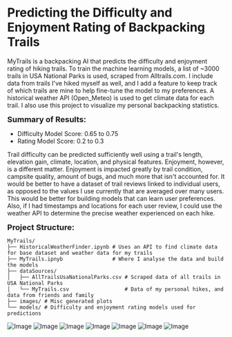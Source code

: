 # **Predicting the Difficulty and Enjoyment Rating of Backpacking Trails**

MyTrails is a backpacking AI that predicts the difficulty and enjoyment rating of hiking trails. To train the machine learning models, a list of ~3000 trails in USA National Parks is used, scraped from Alltrails.com. I include data from trails I've hiked myself as well, and I add a feature to keep track of which trails are mine to help fine-tune the model to my preferences. A historical weather API (Open_Meteo) is used to get climate data for each trail. I also use this project to visualize my personal backpacking statistics.

<font size="4">**Summary of Results:**</font>
- Difficulty Model Score: 0.65 to 0.75
- Rating Model Score: 0.2 to 0.3

Trail difficulty can be predicted sufficiently well using a trail's length, elevation gain, climate, location, and physical features. Enjoyment, however, is a different matter. Enjoyment is impacted greatly by trail condition, campsite quality, amount of bugs, and much more that isn't accounted for. It would be better to have a dataset of trail reviews linked to individual users, as opposed to the values I use currently that are averaged over many users. This would be better for building models that can learn user preferences. Also, if I had timestamps and locations for each user review, I could use the weather API to determine the precise weather experienced on each hike.

<font size="4">**Project Structure:**</font>
```
MyTrails/
├── HistoricalWeatherFinder.ipynb # Uses an API to find climate data for base dataset and weather data for my trails
├── MyTrails.ipnyb                # Where I analyse the data and build the models
├── dataSources/
│   ├── AllTrailsUsaNationalParks.csv # Scraped data of all trails in USA National Parks
│   └── MyTrails.csv                  # Data of my personal hikes, and data from friends and family
├── images/ # Misc generated plots
└── models/ # Difficulty and enjoyment rating models used for predictions
```

![Image](https://github.com/jgbreault/TrailGenie/blob/main/images/FullDataset-DistancevsElevationGain.png)
![Image](https://github.com/jgbreault/TrailGenie/blob/main/images/MyCompletedTrails-DistancevsElevationGain.png)
![Image](https://github.com/jgbreault/TrailGenie/blob/main/images/MyCompletedTrails-GroupedbyPark.png)
![Image](https://github.com/jgbreault/TrailGenie/blob/main/images/MyCompletedTrails-WeatherSummary.png)
![Image](https://github.com/jgbreault/TrailGenie/blob/main/images/MyCompletedTrails-GroupedbyDayofYear.png)
![Image](https://github.com/jgbreault/TrailGenie/blob/main/images/MyCompletedTrails-CumulativeDistance.png)
![Image](https://github.com/jgbreault/TrailGenie/blob/main/images/WatchlistTrails-PredictionResults.png)